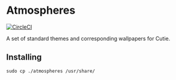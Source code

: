 # Atmospheres

[![CircleCI](https://dl.circleci.com/status-badge/img/gh/cutie-shell/atmospheres/tree/droidian.svg?style=svg)](https://dl.circleci.com/status-badge/redirect/gh/cutie-shell/atmospheres/tree/droidian)

A set of standard themes and corresponding wallpapers for Cutie.

## Installing

```
sudo cp ./atmospheres /usr/share/
```
